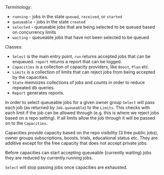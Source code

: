 Terminology:

* `running` - jobs in the state `queued`, `received`, or `started`
* `queueable` - jobs in the state `created`
* `selected` - queueable jobs that are being selected to be queued based on concurrency limits
* `waiting` - queueable jobs that have not been selected to be queued

Classes:

* `Select` is the main entry point, `run` returns accepted jobs that can be
  enqueued. `report` returns a report that can be logged.
* `Capacities` is a collection of capacity providers, like `Boost`, `Plan` etc.
* `Limits` is a collection of limits that can reject jobs from being accepted
  by the capacities.
* `State` memoizes collections of jobs and counts in order to reduce repeated
  db queries.
* `Report` generates reports.

In order to select queueable jobs for a given owner group `Select` will pass
each job (as returned by `Job.queueable`) to the `Limits`. This checks with
each limit if the job can be allowed through (e.g. this is where we reject
jobs based on a repo setting). If all limits allow the job through it will
be passed on to the `Capacities`.

Capacities provide capacity based on the repo visibility (3 free public jobs),
owner groups subscriptions, boosts, trials, educational status etc. They are
additive except for the free capacity that does not accept private jobs.

Before capacities can start accepting queueable (currently waiting) jobs they
are reduced by currently running jobs.

`Select` will stop passing jobs once capacities are exhausted.
